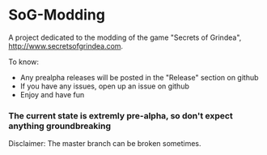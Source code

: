 # SoG-Modding

A project dedicated to the modding of the game "Secrets of Grindea", http://www.secretsofgrindea.com.

To know:
* Any prealpha releases will be posted in the "Release" section on github
* If you have any issues, open up an issue on github
* Enjoy and have fun

### The current state is extremly pre-alpha, so don't expect anything groundbreaking

Disclaimer: The master branch can be broken sometimes. 
